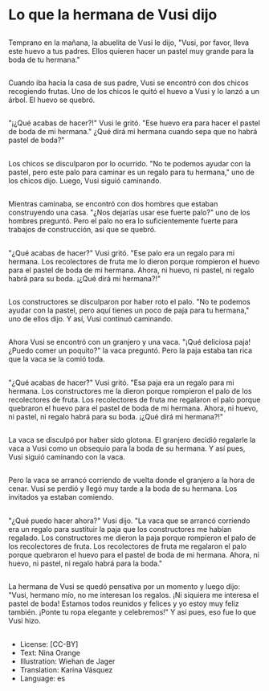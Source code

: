 # Lo que la hermana de Vusi dijo

##
Temprano en la mañana, la abuelita de Vusi le dijo, "Vusi, por favor, lleva este huevo a tus padres. Ellos quieren hacer un pastel muy grande para la boda de tu hermana."

##
Cuando iba hacia la casa de sus padre, Vusi se encontró con dos chicos recogiendo frutas. Uno de los chicos le quitó el huevo a Vusi y lo lanzó a un árbol. El huevo se quebró.

##
"¡¿Qué acabas de hacer?!" Vusi le gritó. "Ese huevo era para hacer el pastel de boda de mi hermana." ¿Qué dirá mi hermana cuando sepa que no habrá pastel de boda?"

##
Los chicos se disculparon por lo ocurrido. "No te podemos ayudar con la pastel, pero este palo para caminar es un regalo para tu hermana," uno de los chicos dijo. Luego, Vusi siguió caminando.

##
Mientras caminaba, se encontró con dos hombres que estaban construyendo una casa. "¿Nos dejarías usar ese fuerte palo?" uno de los hombres preguntó. Pero el palo no era lo suficientemente fuerte para trabajos de construcción, así que se quebró. 

##
"¿Qué acabas de hacer?" Vusi gritó. "Ese palo era un regalo para mi hermana. Los recolectores de fruta me lo dieron porque rompieron el huevo para el pastel de boda de mi hermana. Ahora, ni huevo, ni pastel, ni regalo habrá para su boda. ¡¿Qué dirá mi hermana?!"

##
Los constructores se disculparon por haber roto el palo. "No te podemos ayudar con la pastel, pero aquí tienes un poco de paja para tu hermana," uno de ellos dijo. Y así, Vusi continuó caminando.

##
Ahora Vusi se encontró con un granjero y una vaca. "¡Qué deliciosa paja! ¿Puedo comer un poquito?" la vaca preguntó. Pero la paja estaba tan rica que la vaca se la comió toda.

##
"¿Qué acabas de hacer?" Vusi gritó. "Esa paja era un regalo para mi hermana. Los constructores me la dieron porque rompieron el palo de los recolectores de fruta. Los recolectores de fruta me regalaron el palo porque quebraron el huevo para el pastel de boda de mi hermana. Ahora, ni huevo, ni pastel, ni regalo habrá para su boda. ¡¿Qué dirá mi hermana?!"

##
La vaca se disculpó por haber sido glotona. El granjero decidió regalarle la vaca a Vusi como un obsequio para la boda de su hermana. Y así pues, Vusi siguió caminando con la vaca.

##
Pero la vaca se arrancó corriendo de vuelta donde el granjero a la hora de cenar. Vusi se perdió y llegó muy tarde a la boda de su hermana. Los invitados ya estaban comiendo.

##
"¿Qué puedo hacer ahora?" Vusi dijo. "La vaca que se arrancó corriendo era un regalo para sustituir la paja que los constructores me habían regalado. Los constructores me dieron la paja porque rompieron el palo de los recolectores de fruta. Los recolectores de fruta me regalaron el palo porque quebraron el huevo para el pastel de boda de mi hermana. Ahora, ni huevo, ni pastel, ni regalo habrá para la boda."

##
La hermana de Vusi se quedó pensativa por un momento y luego dijo: "Vusi, hermano mío, no me interesan los regalos. ¡Ni siquiera me interesa el pastel de boda! Estamos todos reunidos y felices y yo estoy muy feliz también. ¡Ponte tu ropa elegante y celebremos!" Y así pues, eso fue lo que Vusi hizo.

##
* License: [CC-BY]
* Text: Nina Orange
* Illustration: Wiehan de Jager
* Translation: Karina Vásquez
* Language: es
